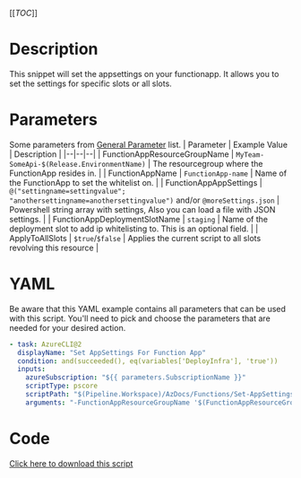 [[_TOC_]]

# Description

This snippet will set the appsettings on your functionapp. It allows you to set the settings for specific slots or all slots.

# Parameters

Some parameters from [General Parameter](/Azure/AzDocs-v1/Scripts) list.
| Parameter | Example Value | Description |
|--|--|--|
| FunctionAppResourceGroupName | `MyTeam-SomeApi-$(Release.EnvironmentName)` | The resourcegroup where the FunctionApp resides in. |
| FunctionAppName | `FunctionApp-name` | Name of the FunctionApp to set the whitelist on. |
| FunctionAppAppSettings | `@("settingname=settingvalue"; "anothersettingname=anothersettingvalue")` and/or `@moreSettings.json` | Powershell string array with settings, Also you can load a file with JSON settings. |
| FunctionAppDeploymentSlotName | `staging` | Name of the deployment slot to add ip whitelisting to. This is an optional field. |
| ApplyToAllSlots | `$true`/`$false` | Applies the current script to all slots revolving this resource |

# YAML

Be aware that this YAML example contains all parameters that can be used with this script. You'll need to pick and choose the parameters that are needed for your desired action.

```yaml
- task: AzureCLI@2
  displayName: "Set AppSettings For Function App"
  condition: and(succeeded(), eq(variables['DeployInfra'], 'true'))
  inputs:
    azureSubscription: "${{ parameters.SubscriptionName }}"
    scriptType: pscore
    scriptPath: "$(Pipeline.Workspace)/AzDocs/Functions/Set-AppSettings-For-Function-App.ps1"
    arguments: "-FunctionAppResourceGroupName '$(FunctionAppResourceGroupName)' -FunctionAppName '$(FunctionAppName)' -FunctionAppAppSettings $(FunctionAppAppSettings) -FunctionAppDeploymentSlotName '$(FunctionAppDeploymentSlotName)' -ApplyToAllSlots $(ApplyToAllSlots)"
```

# Code

[Click here to download this script](../../../../../src/App-Services/Set-AppSettings-For-FunctionApp.ps1)

